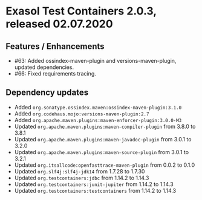 # Exasol Test Containers 2.0.3, released 02.07.2020

## Features / Enhancements
 
* #63: Added ossindex-maven-plugin and versions-maven-plugin, updated dependencies.
* #66: Fixed requirements tracing.

## Dependency updates
 
* Added `org.sonatype.ossindex.maven:ossindex-maven-plugin:3.1.0`
* Added `org.codehaus.mojo:versions-maven-plugin:2.7`
* Added `org.apache.maven.plugins:maven-enforcer-plugin:3.0.0-M3`
* Updated `org.apache.maven.plugins:maven-compiler-plugin` from 3.8.0 to 3.8.1
* Updated `org.apache.maven.plugins:maven-javadoc-plugin` from 3.0.1 to 3.2.0
* Updated `org.apache.maven.plugins:maven-source-plugin` from 3.0.1 to 3.2.1
* Updated `org.itsallcode:openfasttrace-maven-plugin` from 0.0.2 to 0.1.0
* Updated `org.slf4j:slf4j-jdk14` from 1.7.28 to 1.7.30
* Updated `org.testcontainers:jdbc` from 1.14.2 to 1.14.3
* Updated `org.testcontainers:junit-jupiter` from 1.14.2 to 1.14.3
* Updated `org.testcontainers:testcontainers` from 1.14.2 to 1.14.3